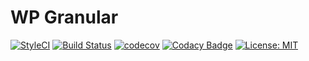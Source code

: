 # WP Granular

[![StyleCI](https://github.styleci.io/repos/133355435/shield?branch=master)](https://github.styleci.io/repos/133355435)
[![Build Status](https://travis-ci.org/javanile/granular.svg?branch=master)](https://travis-ci.org/javanile/granular)
[![codecov](https://codecov.io/gh/javanile/granular/branch/master/graph/badge.svg)](https://codecov.io/gh/javanile/granular)
[![Codacy Badge](https://api.codacy.com/project/badge/Grade/d37299ab3e874e94b758ffe11438ac7f)](https://www.codacy.com/app/francescobianco/granular?utm_source=github.com&amp;utm_medium=referral&amp;utm_content=javanile/granular&amp;utm_campaign=Badge_Grade)
[![License: MIT](https://img.shields.io/badge/License-MIT-yellow.svg)](https://opensource.org/licenses/MIT)




